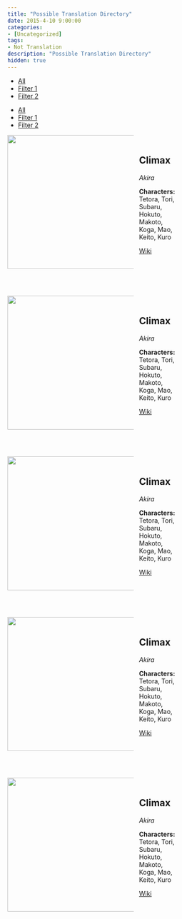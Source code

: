 ```yaml
---
title: "Possible Translation Directory"
date: 2015-4-10 9:00:00
categories:
- [Uncategorized]
tags:
- Not Translation
description: "Possible Translation Directory"
hidden: true
---
```


<link href="https://necolas.github.io/normalize.css/7.0.0/normalize.css" rel="stylesheet">
<script src="https://ajax.googleapis.com/ajax/libs/jquery/1.8.3/jquery.min.js"></script>
<script src="https://unpkg.com/isotope-layout@3/dist/isotope.pkgd.min.js"></script>
<script src="https://static.tumblr.com/p0knose/FpAp5c11c/magnusthemes.combofilters.js"></script>
<script>
$(document).ready(function() {var $container = $(".grid"); // the container with all the elements to filter inside
var filters = {}; //should be outside the scope of the filtering function
/* --- read the documentation on isotope.metafizzy.co for more options --- */
var $grid = $container.isotope({
itemSelector: ".tl", // the elements to filter
percentPosition: true // put true if you use percentage widths, otherwise put false
});
$(".option-set a").click(function(e) {
var $this = $(this); // cache the clicked link
var filterAttr = "data-filter-value";
var filterValue = $this.attr(filterAttr); // cache the filter
var $optionSet = $this.parents(".option-set"); // cache the parent element
var group = $optionSet.attr("data-filter-group"); // cache the parent filter group
var filterGroup = filters[group];
if (!filterGroup) {
filterGroup = filters[group] = [];
}
var $selectAll = $optionSet.find('a['+filterAttr+'=""]'); // the 'select all' button in the current group
var activeClass = "selected", // the class for active links
exclClass = "exclusive"; // the class for exclusive groups
comboFiltering($this,filters,filterAttr,filterValue,$optionSet,group,$selectAll,activeClass,exclClass);
var comboFilter = getComboFilter(filters);
$grid.isotope({
filter: comboFilter
});
$this.toggleClass(activeClass);
e.preventDefault();
});
});
</script>

<style>
.header {
    display: none;
}

.main {
    width: calc(100% - 20px);
}

.main-inner {
    border-radius: initial;
    box-sizing: border-box;
    width: 100%;
    margin-right: 0;
}

.main-inner .post-block {
    box-shadow: none;
}

.footer-inner {
    padding-left: 0px;
}

body {
    background: var(--content-bg-color);
}

.grid {
    display: flex;
    flex-flow: row wrap;
}

.tl {
    box-sizing: border-box;
    width: 400px;
    height: 360px;
}

.box {
    display: flex;

}

.left {
    height: 101%;
    width: 70%;
    flex: 1 0 100px;
}

.left img {
    max-width: 101%;
    object-fit: cover;
    height: 300px;
}

.right {
    height: 101%;
    width: 100%;
    padding: 15px;
    flex: 3 3 250px;
}

.shift-left {
    object-position: 80%;
}

.shift-right {
    object-position: 20%;
}
</style>

<ul class="filter option-set exclusive" data-filter-group="group1">
    <li><a href="#" data-filter-value="" class="selected">All</a></li>
    <li><a href="#" data-filter-value=".event">Filter 1</a></li>
    <li><a href="#" data-filter-value=".scout">Filter 2</a></li>
</ul>

<ul class="filter option-set" data-filter-group="group2">
    <li><a href="#" data-filter-value="" class="selected">All</a></li>
    <li><a href="#" data-filter-value=".g2f1">Filter 1</a></li>
    <li><a href="#" data-filter-value=".g2f2">Filter 2</a></li>
</ul>

<section class="grid">
    <article class="tl event">
        <article class="box">
            <div class="left">
                <img src="/img/es/eventstory/climax/midoribcgframe_300px.jpg" class="shift-left">
            </div>
            <div class="right">
                <h2>Climax</h2>
                <i>Akira</i>
                <p><b>Characters: </b>Tetora, Tori, Subaru, Hokuto, Makoto, Koga, Mao, Keito, Kuro</p>
                <a class="second" href="https://ensemble-stars.fandom.com/wiki/Hierarchy">Wiki</a>
            </div>
        </article>
    </article>
    <article class="tl scout">
        <article class="box">
            <div class="left">
                <img src="https://f005.backblazeb2.com/file/reitoouji/ro_6756fd83voAESG50.webp?timestamp=1733754251916" class="stories-image">
            </div>
            <div class="right">
                <h2>Climax</h2>
                <i>Akira</i>
                <p><b>Characters: </b>Tetora, Tori, Subaru, Hokuto, Makoto, Koga, Mao, Keito, Kuro</p>
                <a class="second" href="https://ensemble-stars.fandom.com/wiki/Hierarchy">Wiki</a>
            </div>
        </article>
    </article>
    <article class="tl event">
        <article class="box">
            <div class="left">
                <img src="https://f005.backblazeb2.com/file/reitoouji/ro_gkazX67709a61b95.webp?timestamp=1735432807695" class="stories-image">
            </div>
            <div class="right">
                <h2>Climax</h2>
                <i>Akira</i>
                <p><b>Characters: </b>Tetora, Tori, Subaru, Hokuto, Makoto, Koga, Mao, Keito, Kuro</p>
                <a class="second" href="https://ensemble-stars.fandom.com/wiki/Hierarchy">Wiki</a>
            </div>
        </article>
    </article>
    <article class="tl scout">
        <article class="box">
            <div class="left">
                <img src="/img/es/eventstory/cometshow/chiakibcgframe_300px.jpg" class="stories-image">
            </div>
            <div class="right">
                <h2>Climax</h2>
                <i>Akira</i>
                <p><b>Characters: </b>Tetora, Tori, Subaru, Hokuto, Makoto, Koga, Mao, Keito, Kuro</p>
                <a class="second" href="https://ensemble-stars.fandom.com/wiki/Hierarchy">Wiki</a>
            </div>
        </article>
    </article>
    <article class="tl event">
        <article class="box">
            <div class="left">
                <img src="https://f005.backblazeb2.com/file/reitoouji/ro_jY676719895rCIR2.webp?timestamp=1734809998875" class="shift-right">
            </div>
            <div class="right">
                <h2>Climax</h2>
                <i>Akira</i>
                <p><b>Characters: </b>Tetora, Tori, Subaru, Hokuto, Makoto, Koga, Mao, Keito, Kuro</p>
                <a class="second" href="https://ensemble-stars.fandom.com/wiki/Hierarchy">Wiki</a>
            </div>
        </article>
    </article>
</section>

